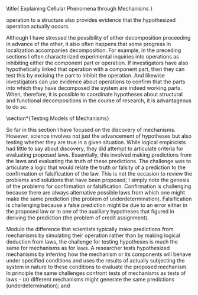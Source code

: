 \title{
Explaining Cellular Phenomena through Mechanisms
}

operation to a structure also provides evidence that the hypothesized operation actually occurs.

Although I have stressed the possibility of either decomposition proceeding in advance of the other, it also often happens that some progress in localization accompanies decomposition. For example, in the preceding sections I often characterized experimental inquiries into operations as inhibiting either the component part or operation. If investigators have also hypothetically linked that operation with a component part, then they can test this by excising the part to inhibit the operation. And likewise investigators can use evidence about operations to confirm that the parts into which they have decomposed the system are indeed working parts. When, therefore, it is possible to coordinate hypotheses about structural and functional decompositions in the course of research, it is advantageous to do so.

\section*{Testing Models of Mechanisms}

So far in this section I have focused on the discovery of mechanisms. However, science involves not just the advancement of hypotheses but also testing whether they are true in a given situation. While logical empiricists had little to say about discovery, they did attempt to articulate criteria for evaluating proposed laws. Essentially, this involved making predictions from the laws and evaluating the truth of these predictions. The challenge was to articulate a logic that would relate the truth or falsity of a prediction to the confirmation or falsification of the law. This is not the occasion to review the problems and solutions that have been proposed; I simply note the genesis of the problems for confirmation or falsification. Confirmation is challenging because there are always alternative possible laws from which one might make the same prediction (the problem of underdetermination). Falsification is challenging because a false prediction might be due to an error either in the proposed law or in one of the auxiliary hypotheses that figured in deriving the prediction (the problem of credit assignment).

Modulo the difference that scientists typically make predictions from mechanisms by simulating their operation rather than by making logical deduction from laws, the challenge for testing hypotheses is much the same for mechanisms as for laws. A researcher tests hypothesized mechanisms by inferring how the mechanism or its components will behave under specified conditions and uses the results of actually subjecting the system in nature to these conditions to evaluate the proposed mechanism. In principle the same challenges confront tests of mechanisms as tests of laws - (a) different mechanisms might generate the same predictions (underdetermination); and